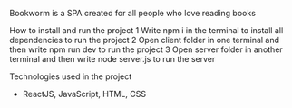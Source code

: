 Bookworm is a SPA created for all people who love reading books




How to install and run the project
1 Write npm i in the terminal to install all dependencies to run the project
2 Open client folder in one terminal and then write npm run dev to run the project
3 Open server folder in another terminal and then write node server.js to run the server


Technologies used in the project
- ReactJS, JavaScript, HTML, CSS



